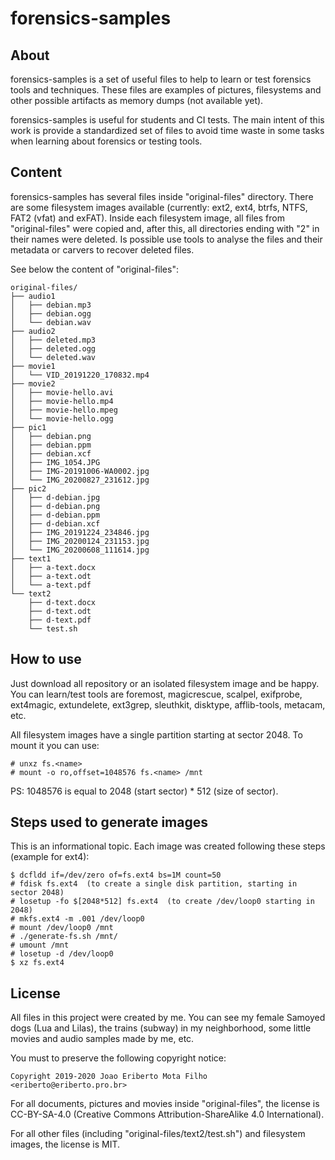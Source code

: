 # forensics-samples

## About

forensics-samples is a set of useful files to help to learn or test forensics
tools and techniques. These files are examples of pictures, filesystems and
other possible artifacts as memory dumps (not available yet).

forensics-samples is useful for students and CI tests. The main intent of this
work is provide a standardized set of files to avoid time waste in some tasks
when learning about forensics or testing tools.

## Content

forensics-samples has several files inside "original-files" directory. There
are some filesystem images available (currently: ext2, ext4, btrfs, NTFS,
FAT2 (vfat) and exFAT). Inside each filesystem image, all files from
"original-files" were copied and, after this, all directories ending with
"2" in their names were deleted. Is possible use tools to analyse the files
and their metadata or carvers to recover deleted files.

See below the content of "original-files":

    original-files/
    ├── audio1
    │   ├── debian.mp3
    │   ├── debian.ogg
    │   └── debian.wav
    ├── audio2
    │   ├── deleted.mp3
    │   ├── deleted.ogg
    │   └── deleted.wav
    ├── movie1
    │   └── VID_20191220_170832.mp4
    ├── movie2
    │   ├── movie-hello.avi
    │   ├── movie-hello.mp4
    │   ├── movie-hello.mpeg
    │   └── movie-hello.ogg
    ├── pic1
    │   ├── debian.png
    │   ├── debian.ppm
    │   ├── debian.xcf
    │   ├── IMG_1054.JPG
    │   ├── IMG-20191006-WA0002.jpg
    │   └── IMG_20200827_231612.jpg
    ├── pic2
    │   ├── d-debian.jpg
    │   ├── d-debian.png
    │   ├── d-debian.ppm
    │   ├── d-debian.xcf
    │   ├── IMG_20191224_234846.jpg
    │   ├── IMG_20200124_231153.jpg
    │   └── IMG_20200608_111614.jpg
    ├── text1
    │   ├── a-text.docx
    │   ├── a-text.odt
    │   └── a-text.pdf
    └── text2
        ├── d-text.docx
        ├── d-text.odt
        ├── d-text.pdf
        └── test.sh

## How to use

Just download all repository or an isolated filesystem image and be happy.
You can learn/test tools are foremost, magicrescue, scalpel, exifprobe,
ext4magic, extundelete, ext3grep, sleuthkit, disktype, afflib-tools,
metacam, etc.

All filesystem images have a single partition starting at sector 2048. To
mount it you can use:

    # unxz fs.<name>
    # mount -o ro,offset=1048576 fs.<name> /mnt

PS: 1048576 is equal to 2048 (start sector) * 512 (size of sector).

## Steps used to generate images

This is an informational topic. Each image was created following these steps
(example for ext4):

    $ dcfldd if=/dev/zero of=fs.ext4 bs=1M count=50
    # fdisk fs.ext4  (to create a single disk partition, starting in sector 2048)
    # losetup -fo $[2048*512] fs.ext4  (to create /dev/loop0 starting in 2048)
    # mkfs.ext4 -m .001 /dev/loop0
    # mount /dev/loop0 /mnt
    # ./generate-fs.sh /mnt/
    # umount /mnt
    # losetup -d /dev/loop0
    $ xz fs.ext4

## License

All files in this project were created by me. You can see my female Samoyed
dogs (Lua and Lilas), the trains (subway) in my neighborhood, some little
movies and audio samples made by me, etc.

You must to preserve the following copyright notice:

    Copyright 2019-2020 Joao Eriberto Mota Filho <eriberto@eriberto.pro.br>

For all documents, pictures and movies inside "original-files", the license
is CC-BY-SA-4.0 (Creative Commons Attribution-ShareAlike 4.0 International).

For all other files (including "original-files/text2/test.sh") and filesystem
images, the license is MIT.
